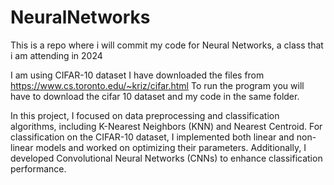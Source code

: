 # NeuralNetworks
This is a repo where i will commit my code for Neural Networks, a class that i am attending in 2024

I am using CIFAR-10 dataset
I have downloaded the files from https://www.cs.toronto.edu/~kriz/cifar.html
To run the program you will have to download the cifar 10 dataset and my code in the same folder.

In this project, I focused on data preprocessing and classification algorithms, including K-Nearest Neighbors (KNN) and Nearest Centroid. For classification on the CIFAR-10 dataset, I implemented both linear and non-linear models and worked on optimizing their parameters. Additionally, I developed Convolutional Neural Networks (CNNs) to enhance classification performance.
